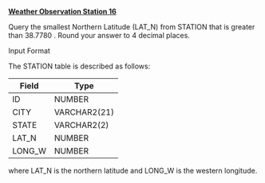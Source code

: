 **[Weather Observation Station 16](https://www.hackerrank.com/challenges/weather-observation-station-16/problem)**

Query the smallest Northern Latitude (LAT_N) from STATION that is greater than 38.7780 . Round your answer to 4 decimal places.

Input Format

The STATION table is described as follows:

|  Field | Type |
|---|---|
| ID  | NUMBER |
| CITY | VARCHAR2(21)   |
| STATE  | VARCHAR2(2)  |
| LAT_N |  NUMBER |
| LONG_W | NUMBER |

where LAT_N is the northern latitude and LONG_W is the western longitude.
